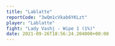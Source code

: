 ```yaml
---
title: "Lablatte"
reportCode: "3wQm1cVkab6YKLzt"
player: "Lablatte"
fight: "Lady Vashj - Wipe 1 (1%)"
date: 2021-09-26T18:56:24.204000+00:00
---
```

